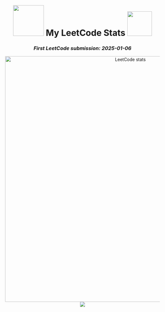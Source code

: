 

<h1 align="center"> <img src="https://media3.giphy.com/media/v1.Y2lkPTc5MGI3NjExeDNoamVnaGpuamN4bzBnZmgwZmI0dzVvZTE1a25hZHdwZWlkeGlxNiZlcD12MV9pbnRlcm5hbF9naWZfYnlfaWQmY3Q9Zw/RbDKaczqWovIugyJmW/giphy.webp" width="100"> My LeetCode Stats <img src="https://media0.giphy.com/media/v1.Y2lkPTc5MGI3NjExdWozcmM2bm9hNzNkeDQ1aDRmdzQ0MnF5cTNoZGNqN243b3Q5bjZwMCZlcD12MV9pbnRlcm5hbF9naWZfYnlfaWQmY3Q9cw/WSBeyxvC1jH496xQGA/giphy.webp" width="80"> </h1>
<h3 align="center"><em>First LeetCode submission: 2025-01-06</em></h3>
<p align="center">
<picture>
    <source 
        srcset="https://leetcard.jacoblin.cool/Rui0828?theme=unicorn&border=0&ext=heatmap"
        media="(prefers-color-scheme: light), (prefers-color-scheme: no-preference)" width="800"
    />
    <source 
        srcset="https://leetcard.jacoblin.cool/Rui0828?theme=nord&border=0&ext=heatmap" width="800"
        media="(prefers-color-scheme: dark)"
    />
    <img src="https://leetcard.jacoblin.cool/Rui0828?theme=unicorn&border=0&ext=heatmap" width="800" alt="LeetCode stats" />
</picture>
<img src="https://media3.giphy.com/media/v1.Y2lkPTc5MGI3NjExcHNqdTdraWkxdWo0Z3phZjlpamw4cGJnN2llM3Zia2J0bW4wcGtqcCZlcD12MV9pbnRlcm5hbF9naWZfYnlfaWQmY3Q9Zw/Dh5q0sShxgp13DwrvG/giphy.webp">
</p>